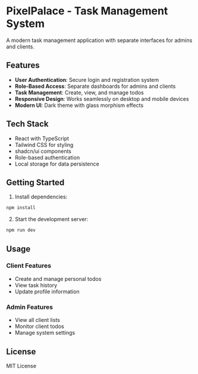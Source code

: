 
# PixelPalace - Task Management System

A modern task management application with separate interfaces for admins and clients.

## Features

- **User Authentication**: Secure login and registration system
- **Role-Based Access**: Separate dashboards for admins and clients
- **Task Management**: Create, view, and manage todos
- **Responsive Design**: Works seamlessly on desktop and mobile devices
- **Modern UI**: Dark theme with glass morphism effects

## Tech Stack

- React with TypeScript
- Tailwind CSS for styling
- shadcn/ui components
- Role-based authentication
- Local storage for data persistence

## Getting Started

1. Install dependencies:
```sh
npm install
```

2. Start the development server:
```sh
npm run dev
```

## Usage

### Client Features
- Create and manage personal todos
- View task history
- Update profile information

### Admin Features
- View all client lists
- Monitor client todos
- Manage system settings

## License

MIT License
